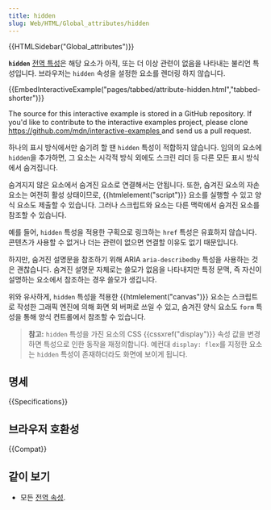 ```yaml
---
title: hidden
slug: Web/HTML/Global_attributes/hidden
---
```


{{HTMLSidebar("Global_attributes")}}

**`hidden`** [전역 특성](/ko/docs/Web/HTML/Global_attributes)은 해당 요소가 아직, 또는 더 이상 관련이 없음을 나타내는 불리언 특성입니다. 브라우저는 `hidden` 속성을 설정한 요소를 렌더링 하지 않습니다.

{{EmbedInteractiveExample("pages/tabbed/attribute-hidden.html","tabbed-shorter")}}

<p class="hidden">The source for this interactive example is stored in a GitHub repository. If you'd like to contribute to the interactive examples project, please clone <a href="https://github.com/mdn/interactive-examples">https://github.com/mdn/interactive-examples </a>and send us a pull request.</p>

하나의 표시 방식에서만 숨기려 할 땐 `hidden` 특성이 적합하지 않습니다. 임의의 요소에 `hidden`을 추가하면, 그 요소는 시각적 방식 외에도 스크린 리더 등 다른 모든 표시 방식에서 숨겨집니다.

숨겨지지 않은 요소에서 숨겨진 요소로 연결해서는 안됩니다. 또한, 숨겨진 요소의 자손 요소는 여전히 활성 상태이므로, {{htmlelement("script")}} 요소를 실행할 수 있고 양식 요소도 제출할 수 있습니다. 그러나 스크립트와 요소는 다른 맥락에서 숨겨진 요소를 참조할 수 있습니다.

예를 들어, `hidden` 특성을 적용한 구획으로 링크하는 `href` 특성은 유효하지 않습니다. 콘텐츠가 사용할 수 없거나 더는 관련이 없으면 연결할 이유도 없기 때문입니다.

하지만, 숨겨진 설명문을 참조하기 위해 ARIA `aria-describedby` 특성을 사용하는 것은 괜찮습니다. 숨겨진 설명문 자체로는 쓸모가 없음을 나타내지만 특정 문맥, 즉 자신이 설명하는 요소에서 참조하는 경우 쓸모가 생깁니다.

위와 유사하게, `hidden` 특성을 적용한 {{htmlelement("canvas")}} 요소는 스크립트로 작성한 그래픽 엔진에 의해 화면 외 버퍼로 쓰일 수 있고, 숨겨진 양식 요소도 `form` 특성을 통해 양식 컨트롤에서 참조할 수 있습니다.

> **참고:** `hidden` 특성을 가진 요소의 CSS {{cssxref("display")}} 속성 값을 변경하면 특성으로 인한 동작을 재정의합니다. 예컨대 `display: flex`를 지정한 요소는 `hidden` 특성이 존재하더라도 화면에 보이게 됩니다.

## 명세

{{Specifications}}

## 브라우저 호환성

{{Compat}}

## 같이 보기

- 모든 [전역 속성](/ko/docs/Web/HTML/Global_attributes).
